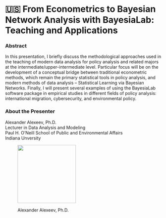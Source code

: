 # 🇺🇸 From Econometrics to Bayesian Network Analysis with BayesiaLab: Teaching and Applications

### Abstract&#x20;

In this presentation, I briefly discuss the methodological approaches used in the teaching of modern data analysis for policy analysis and related majors at the intermediate/upper-intermediate level. Particular focus will be on the development of a conceptual bridge between traditional econometric methods, which remain the primary statistical tools in policy analysis, and modern methods of data analysis – Statistical Learning via Bayesian Networks. Finally, I will present several examples of using the BayesiaLab software package in empirical studies in different fields of policy analysis: international migration, cybersecurity, and environmental policy.

### About the Presenter&#x20;

Alexander Alexeev, Ph.D.\
Lecturer in Data Analysis and Modeling\
Paul H. O’Neill School of Public and Environmental Affairs\
Indiana Unversity

<figure><img src="https://bayesia.clickhelp.co/resources/Storage/bayesialab-knowledge-hub/2020_Conference/Conference-Presentations/Alexander-Alexeev/alexeev_alexander_r.jpg" alt="" width="188"><figcaption><p>Alexander Alexeev, Ph.D.</p></figcaption></figure>
